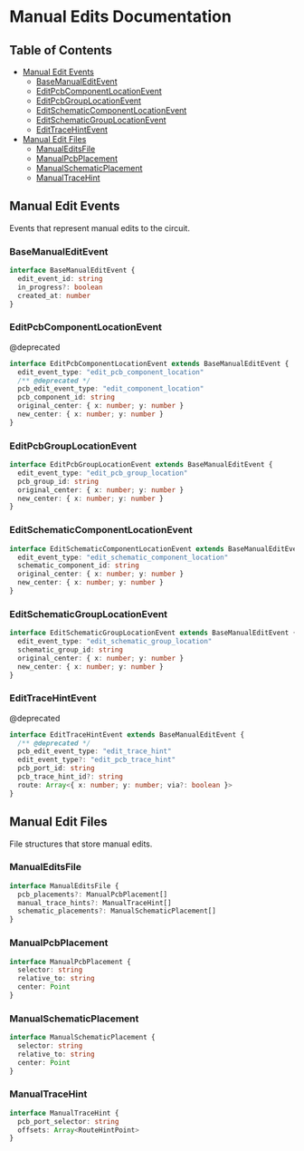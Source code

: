 # Manual Edits Documentation

## Table of Contents

- [Manual Edit Events](#manual-edit-events)
  - [BaseManualEditEvent](#basemanualeditevent)
  - [EditPcbComponentLocationEvent](#editpcbcomponentlocationevent)
  - [EditPcbGroupLocationEvent](#editpcbgrouplocationevent)
  - [EditSchematicComponentLocationEvent](#editschematiccomponentlocationevent)
  - [EditSchematicGroupLocationEvent](#editschematicgrouplocationevent)
  - [EditTraceHintEvent](#edittracehintevent)
- [Manual Edit Files](#manual-edit-files)
  - [ManualEditsFile](#manualeditsfile)
  - [ManualPcbPlacement](#manualpcbplacement)
  - [ManualSchematicPlacement](#manualschematicplacement)
  - [ManualTraceHint](#manualtracehint)

## Manual Edit Events

Events that represent manual edits to the circuit.

### BaseManualEditEvent

```typescript
interface BaseManualEditEvent {
  edit_event_id: string
  in_progress?: boolean
  created_at: number
}
```

### EditPcbComponentLocationEvent

@deprecated

```typescript
interface EditPcbComponentLocationEvent extends BaseManualEditEvent {
  edit_event_type: "edit_pcb_component_location"
  /** @deprecated */
  pcb_edit_event_type: "edit_component_location"
  pcb_component_id: string
  original_center: { x: number; y: number }
  new_center: { x: number; y: number }
}
```

### EditPcbGroupLocationEvent

```typescript
interface EditPcbGroupLocationEvent extends BaseManualEditEvent {
  edit_event_type: "edit_pcb_group_location"
  pcb_group_id: string
  original_center: { x: number; y: number }
  new_center: { x: number; y: number }
}
```

### EditSchematicComponentLocationEvent

```typescript
interface EditSchematicComponentLocationEvent extends BaseManualEditEvent {
  edit_event_type: "edit_schematic_component_location"
  schematic_component_id: string
  original_center: { x: number; y: number }
  new_center: { x: number; y: number }
}
```

### EditSchematicGroupLocationEvent

```typescript
interface EditSchematicGroupLocationEvent extends BaseManualEditEvent {
  edit_event_type: "edit_schematic_group_location"
  schematic_group_id: string
  original_center: { x: number; y: number }
  new_center: { x: number; y: number }
}
```

### EditTraceHintEvent

@deprecated

```typescript
interface EditTraceHintEvent extends BaseManualEditEvent {
  /** @deprecated */
  pcb_edit_event_type: "edit_trace_hint"
  edit_event_type?: "edit_pcb_trace_hint"
  pcb_port_id: string
  pcb_trace_hint_id?: string
  route: Array<{ x: number; y: number; via?: boolean }>
}
```

## Manual Edit Files

File structures that store manual edits.

### ManualEditsFile

```typescript
interface ManualEditsFile {
  pcb_placements?: ManualPcbPlacement[]
  manual_trace_hints?: ManualTraceHint[]
  schematic_placements?: ManualSchematicPlacement[]
}
```

### ManualPcbPlacement

```typescript
interface ManualPcbPlacement {
  selector: string
  relative_to: string
  center: Point
}
```

### ManualSchematicPlacement

```typescript
interface ManualSchematicPlacement {
  selector: string
  relative_to: string
  center: Point
}
```

### ManualTraceHint

```typescript
interface ManualTraceHint {
  pcb_port_selector: string
  offsets: Array<RouteHintPoint>
}
```

